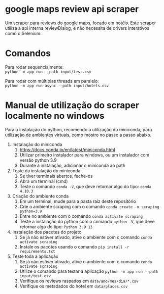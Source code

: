 # google maps review api scraper
Um scraper para reviews do google maps, focado em hotéis.
Este scraper utiliza a api interna reviewDialog, e não necessita de drivers
interativos como o Selenium.

# Comandos
Para rodar sequencialmente:  
```python -m app run --path input/test.csv```

Para rodar com múltiplas threads em paralelo:  
```python -m app run-async --path input/hotels.csv```

# Manual de utilização do scraper localmente no windows

Para a instalação do python, recomendo a utilização do miniconda, para utilização de ambientes virtuais, como mostro no passo a passo abaixo.

1. Instalação do miniconda
    1. https://docs.conda.io/en/latest/miniconda.html
    2. Utilizar primeiro instalador para windows, ou um instalador com versão python 3.9
    3. Durante a instalação, adicionar o miniconda ao path
2. Teste da instalação do miniconda
    1. Se tiver terminais abertos, feche-os
    2. Abra um terminal (cmd)
    3. Teste o comando ```conda -V```, que deve retornar algo do tipo: ```conda 4.10.3```
3. Criação do ambiente conda
    1. Em um terminal, mude para a pasta raiz deste repositório
    2. Crie o ambiente scraping com o comando ```conda create -n scraping python=3.9```
    3. Entre no ambiente com o comando ```conda activate scraping```
    4. Teste a instalação do python com o comando ```python -V```, que deve retornar algo do tipo: ```Python 3.9.13```
4. Instalação dos pacotes do projeto
    1. Se já não estiver ativado, ative o ambiente com o comando ```conda activate scraping```
    2. Instale os pacotes usando o comando ```pip install -r requirements.txt```
5. Teste toda a aplicação
    1. Se já não estiver ativado, ative o ambiente com o comando ```conda activate scraping```
    2. Utilize o comando para testar a aplicação ```python -m app run --path input/test.csv```
    3. Verifique os reviews raspados em ```data/ano/mes/dia/*.csv```
    4. Verifique os metadados do hotel em ```data/places.csv```
